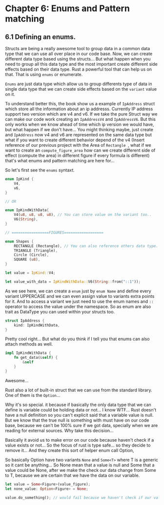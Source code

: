# Chapter 6: Enums and Pattern matching

## 6.1 Defining an enums.

Structs are being a really awesome tool to group data in a common data type that we can use all over place
in our code base. Now, we can create different data type based using the structs... But what happen when you 
need to group all this data type and the most important create different side effects based on their data
type. Rust a powerful tool that can help us on that. That is using `enums` or enumerate. 

`Enums` are just data type which allow us to group differents type of data in single data type that we can
create side effects based on the `variant` value on it.

To understand better this, the book show us a example of `IpAddress` struct which store all the information
about an ip addresss. Currently IP address support two version which are v4 and v6. If we take the pure Struct
way we can make our code work creating an `IpAddressV4` and `IpAddressV6`. But this only works when we know
ahead of time which ip version we would have, but what happen if we don't have... You might thinking maybe,
just create and `IpAddress` now v4 and v6 are represented on the same data type but what if you want to create
different behavior depend of the v4 (Insert reference of our previous project with the Area of `Rectangle `, what if 
we want to create an `compute_figure_area` how can we create different side of effect (compute the area) in different 
figure if every formula is different) that's what enums and pattern matching are here for...

So let's first see the `enums` syntaxt.

```rust
enum IpKind {
    V4,
    v6,
}

// OR

enum IpKindWithData{
    V4(u8, u8, u8, u8), // You can store value on the variant too..
    V6(String),
}

// =================FIGURES==================

enum Shapes {
    RECTANGLE (Rectangle), // You can also reference others data type.
    TRIANGLE (Triangle),
    Circle (Circle),
    SQUARE (u8),
}

let value = IpKind::V4;

let value_with_data = IpKindWithData::V6(String::from("::1"));
```

As we see here, we can create a `enum` just by `enum Name` and define every variant UPPERCASE and we can even
assign value to variants extra points for it. And to access a variant we just need to use the enum names and
`::` operator to access the value under the namespace. So as enum are also trait as DataType you can used within
your structs too.

```rust
struct IpAddress {
    kind: IpKindWithData,
}
```

Pretty cool right... But what do you think if I tell you that enums can also attach methods as well.


```rust
impl IpKindWithData {
    fn get_data(&self) {
        &self
    }
}
```

Awesome...

Rust also a lot of built-in struct that we can use from the standard library. One of them is the `Option`...

Why it's so special. it because if basically the only data type that we can define is variable could be holding 
data or not... I know WTF... Rust doesn't have a null definition so you can't explicit said that a variable 
value is null. But we know that the true null is something with must have on our code base, because we can't be
100% sure if we got data, specially when we are reading for external sources. Why take this decision...

Basically it avoid us to make error on our code because haven't check if a value exists or not... So the focus 
of rust is type safe... so they decide to remove it... And they create this sort of helper enum call Option,

So basically Option have two variants `None` and `Some<T>` where T is a generic so it cant be anything...
So None mean that a value is null and Some that a value could be None, after we make the check our data change
from Some<T> to T, because we are certain that we have the data on our variable.

``` rust
let value = Some<Figure>(value_figure);
let none_value: Option<Figure> = None;

value.do_something(); // would fail because we haven't check if our value hold data
```

